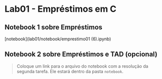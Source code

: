 # Lab01 - Empréstimos em C

## Notebook 1 sobre Empréstimos

[notebook](lab01/notebook/emprestimo01 (6).ipynb)

## Notebook 2 sobre Empréstimos e TAD (opcional)

> Coloque um link para o arquivo do notebook com a resolução da segunda tarefa. Ele estará dentro da pasta `notebook`.
